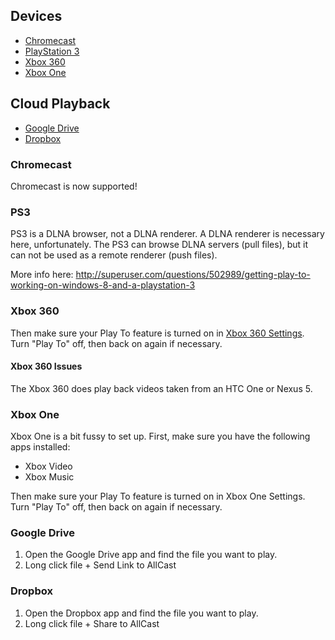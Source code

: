 ## Devices
 * [Chromecast](https://github.com/koush/support-wiki/wiki/AllCast-Wiki#chromecast)
 * [PlayStation 3](https://github.com/koush/support-wiki/wiki/AllCast-Wiki#ps3)
 * [Xbox 360](https://github.com/koush/support-wiki/wiki/AllCast-Wiki#xbox-360)
 * [Xbox One](https://github.com/koush/support-wiki/wiki/AllCast-Wiki#xbox-one)

## Cloud Playback
 * [Google Drive](https://github.com/koush/support-wiki/wiki/AllCast-Wiki#google-drive)
 * [Dropbox](https://github.com/koush/support-wiki/wiki/AllCast-Wiki#dropbox)
 

### Chromecast

Chromecast is now supported!


### PS3
PS3 is a DLNA browser, not a DLNA renderer. A DLNA renderer is necessary here, unfortunately.
The PS3 can browse DLNA servers (pull files), but it can not be used as a remote renderer (push files).

More info here:
http://superuser.com/questions/502989/getting-play-to-working-on-windows-8-and-a-playstation-3


### Xbox 360

Then make sure your Play To feature is turned on in [Xbox 360 Settings](http://support.xbox.com/en-US/xbox-360/system/playto-setup). Turn "Play To" off, then back on again if necessary.

#### Xbox 360 Issues

The Xbox 360 does play back videos taken from an HTC One or Nexus 5.

### Xbox One

Xbox One is a bit fussy to set up.
First, make sure you have the following apps installed:

 * Xbox Video
 * Xbox Music

Then make sure your Play To feature is turned on in Xbox One Settings. Turn "Play To" off, then back on again if necessary.


### Google Drive

 1. Open the Google Drive app and find the file you want to play.
 2. Long click file + Send Link to AllCast

### Dropbox

 1. Open the Dropbox app and find the file you want to play.
 2. Long click file + Share to AllCast

